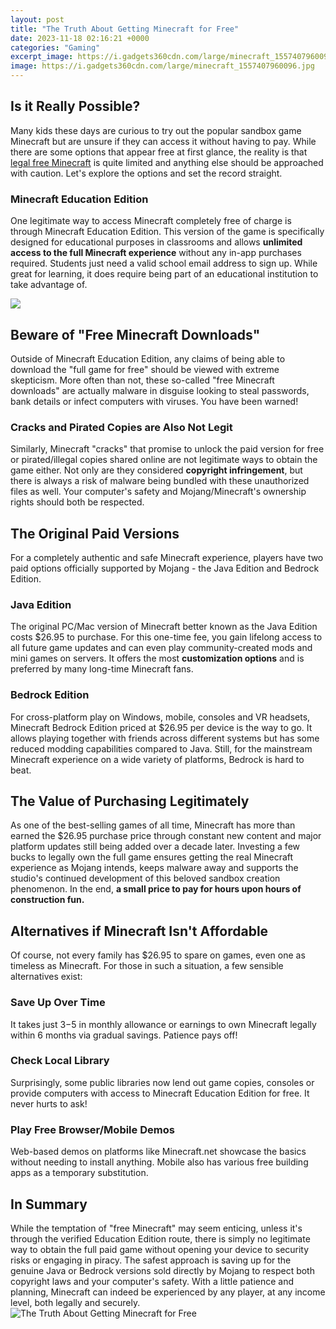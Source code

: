 ```yaml
---
layout: post
title: "The Truth About Getting Minecraft for Free"
date: 2023-11-18 02:16:21 +0000
categories: "Gaming"
excerpt_image: https://i.gadgets360cdn.com/large/minecraft_1557407960096.jpg
image: https://i.gadgets360cdn.com/large/minecraft_1557407960096.jpg
---
```


## Is it Really Possible?
Many kids these days are curious to try out the popular sandbox game Minecraft but are unsure if they can access it without having to pay. While there are some options that appear free at first glance, the reality is that [legal free Minecraft](https://fistore.mysenprints.com/collection/aldape) is quite limited and anything else should be approached with caution. Let's explore the options and set the record straight.
### Minecraft Education Edition
One legitimate way to access Minecraft completely free of charge is through Minecraft Education Edition. This version of the game is specifically designed for educational purposes in classrooms and allows **unlimited access to the full Minecraft experience** without any in-app purchases required. Students just need a valid school email address to sign up. While great for learning, it does require being part of an educational institution to take advantage of.

![](https://i.redd.it/6hpdtahnecg31.jpg)
## Beware of "Free Minecraft Downloads" 
Outside of Minecraft Education Edition, any claims of being able to download the "full game for free" should be viewed with extreme skepticism. More often than not, these so-called "free Minecraft downloads" are actually malware in disguise looking to steal passwords, bank details or infect computers with viruses. You have been warned!
### Cracks and Pirated Copies are Also Not Legit
Similarly, Minecraft "cracks" that promise to unlock the paid version for free or pirated/illegal copies shared online are not legitimate ways to obtain the game either. Not only are they considered **copyright infringement**, but there is always a risk of malware being bundled with these unauthorized files as well. Your computer's safety and Mojang/Minecraft's ownership rights should both be respected.
## The Original Paid Versions
For a completely authentic and safe Minecraft experience, players have two paid options officially supported by Mojang - the Java Edition and Bedrock Edition. 
### Java Edition
The original PC/Mac version of Minecraft better known as the Java Edition costs $26.95 to purchase. For this one-time fee, you gain lifelong access to all future game updates and can even play community-created mods and mini games on servers. It offers the most **customization options** and is preferred by many long-time Minecraft fans.
### Bedrock Edition 
For cross-platform play on Windows, mobile, consoles and VR headsets, Minecraft Bedrock Edition priced at $26.95 per device is the way to go. It allows playing together with friends across different systems but has some reduced modding capabilities compared to Java. Still, for the mainstream Minecraft experience on a wide variety of platforms, Bedrock is hard to beat.
## The Value of Purchasing Legitimately 
As one of the best-selling games of all time, Minecraft has more than earned the $26.95 purchase price through constant new content and major platform updates still being added over a decade later. Investing a few bucks to legally own the full game ensures getting the real Minecraft experience as Mojang intends, keeps malware away and supports the studio's continued development of this beloved sandbox creation phenomenon. In the end, **a small price to pay for hours upon hours of construction fun.**
## Alternatives if Minecraft Isn't Affordable 
Of course, not every family has $26.95 to spare on games, even one as timeless as Minecraft. For those in such a situation, a few sensible alternatives exist:
### Save Up Over Time
It takes just $3-$5 in monthly allowance or earnings to own Minecraft legally within 6 months via gradual savings. Patience pays off! 
### Check Local Library  
Surprisingly, some public libraries now lend out game copies, consoles or provide computers with access to Minecraft Education Edition for free. It never hurts to ask!
### Play Free Browser/Mobile Demos
Web-based demos on platforms like Minecraft.net showcase the basics without needing to install anything. Mobile also has various free building apps as a temporary substitution.
## In Summary
While the temptation of "free Minecraft" may seem enticing, unless it's through the verified Education Edition route, there is simply no legitimate way to obtain the full paid game without opening your device to security risks or engaging in piracy. The safest approach is saving up for the genuine Java or Bedrock versions sold directly by Mojang to respect both copyright laws and your computer's safety. With a little patience and planning, Minecraft can indeed be experienced by any player, at any income level, both legally and securely.
![The Truth About Getting Minecraft for Free](https://i.gadgets360cdn.com/large/minecraft_1557407960096.jpg)